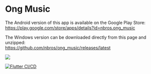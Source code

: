 # Ong Music

The Android version of this app is available on the Google Play Store: <br/>
https://play.google.com/store/apps/details?id=nbros.ong_music

The Windows version can be downloaded directly from this page and unzipped:<br/>
https://github.com/nbros/ong_music/releases/latest


[![](https://img.shields.io/badge/Made%20With%20Flutter-blue)](https://flutter.dev/)

[![Flutter CI/CD](https://github.com/nbros/ong_music/actions/workflows/flutter_ci.yml/badge.svg)](https://github.com/nbros/ong_music/actions/workflows/flutter_ci.yml)
